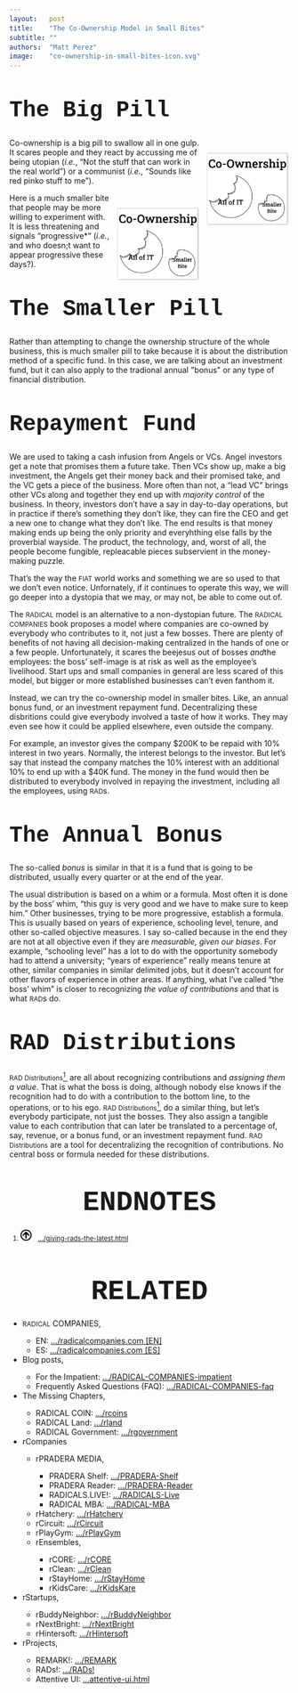 ```yaml
---
layout:   post
title:    "The Co-Ownership Model in Small Bites"
subtitle: ""
authors:  "Matt Perez"
image:    "co-ownership-in-small-bites-icon.svg"
---
```


<div style="display:none;">
 <p>Co-ownership is a big pill to swallow in one gulp, so we need to make smaller pills.</p>
</div>

<h1 style="font-size:40px; font-family:Courier New, monospace;  margin-top:50px; ">The Big Pill</h1>
 <img style="margin:25px 0 0 10px; float:right; font-family:Courier New, monospace; font-size:smaller; width:30%; " src="/assets/img/co-ownership-is-small-bites.svg" alt="The heading reads Co-Ownership. Below it there are two circles with bit marks in their upper-left. The circle on the left is big and it's label 'All of It;' the  circle on the right is smaller ans it is labelled 'Smaller Bites.'">
  <p>Co-ownership is a big pill to swallow all in one gulp. It scares people and they react by accussing me of being utopian (<em>i.e.</em>, &ldquo;Not the  stuff that can work in the real world&rdquo;) or a communist (<em>i.e.</em>, &ldquo;Sounds like red pinko stuff to me&rdquo;).</p>
  <img style="margin:25px 0 0 10px; float:right; font-family:Courier New, monospace; font-size:smaller; width:30%; " src="/assets/img/co-ownership-is-small-bites.svg" alt="The heading reads Co-Ownership. Below it there are two circles with bit marks in their upper-left. The circle on the left is big and it's label 'All of It;' the  circle on the right is smaller ans it is labelled 'Smaller Bites.'">
  <p>Here is a much smaller bite that people may be more willing to experiment with. It is less threatening and signals &ldquo;progressive*&rdquo; (<em>i.e.</em>, and who doesn;t want to appear progressive these days?).</p>

<h1 style="font-size:40px; font-family:Courier New, monospace; margin-top:50px; ">The Smaller Pill</h1>
 <p>Rather than attempting to change the ownership structure of the whole business, this is much smaller pill to take because it is about the distribution method of a specific fund. In this case, we are talking about an investment fund, but it can also apply to the tradional annual "bonus" or any type of financial distribution.</p>

<h1 style="font-size:40px; font-family:Courier New, monospace;  margin-top:50px;">Repayment Fund</h1>
 <p>We are used to taking a cash infusion from Angels or VCs. Angel investors get a note that promises them a future take. Then VCs show up, make a big investment, the Angels get their money back and their promised take, and the VC gets a piece of the business. More often than not, a &ldquo;lead VC&rdquo; brings other VCs along and together they end up with <em>majority control</em> of the business. In theory, investors don&rsquo;t have a say in day-to-day operations, but in practice if there&rsquo;s something they don&rsquo;t like, they can fire the CEO and get a new one to change what they don&rsquo;t like. The end results is that money making ends up being the only priority and everyhthing else falls by the proverbial wayside. The product, the technology, and, worst of all, the people become fungible, repleacable pieces subservient in the money-making puzzle.</p>
 <p>That&rsquo;s the way the <span style="font-size:smaller; ">FIAT</span> world works and something we are so used to that we don&rsquo;t even notice. Unfornately, if it continues to operate this way, we will go deeper into a dystopia that we may, or may not, be able to come out of.</p>
 <p>The <span style="font-size:smaller; ">RADICAL</span> model is an alternative to a non-dystopian future. The <span style="font-size:smaller; ">RADICAL COMPANIES</span> book proposes a model where companies are co-owned by everybody who contributes to it, not just a few bosses. There are plenty of benefits of not having all decision-making centralized in the hands of one or a few people.  Unfortunately, it scares the beejesus out of bosses <em>and</em>the employees: the boss&rsquo; self-image is at risk as well as the employee&rsquo;s livelihood. Start ups and small companies in general are less scared of this model, but bigger or more established businesses can&rsquo;t even fanthom it.</p>
 <p>Instead, we can try the co-ownership model in smaller bites. Like, an annual bonus fund, or an investment repayment fund. Decentralizing these disbritions could give everybody involved a taste of how it works. They may even see how it could be applied elsewhere, even outside the company.</p>
 <p>For example, an investor gives the company $200K to be repaid with 10% interest in two years. Normally, the interest belongs to the investor. But let&rsquo;s say that instead the company matches the 10% interest with an additional 10% to end up with a $40K fund. The money in the fund would then be distributed to everybody involved in repaying the investment, including all the employees, using <span style="font-size:smaller; ">RAD</span>s.</p>

<h1 style="font-size:40px; font-family:Courier New, monospace;  margin-top:50px;">The Annual Bonus</h1>
 <p>The so-called <em>bonus</em> is similar in that it is a fund that is going to be distributed, usually every quarter or at the end of the year.</p>
 <p>The usual distribution is based on a whim or a formula. Most often it is done by the boss&rsquo; whim, &ldquo;this guy is very good and we have to make sure to keep him.&rdquo; Other businesses, trying to be more progressive, establish a formula. This is usually based on years of experience, schooling level, tenure, and other so-called objective measures. I say so-called because in the end they are not at all objective even if they are <em>measurable, given our biases</em>. For example, &ldquo;schooling level&rdquo; has a lot to do with the opportunity somebody had to attend a university; &ldquo;years of experience&rdquo; really means tenure at other, similar companies in similar delimited jobs, but it doesn&rsquo;t account for other flavors of experience in other areas. If anything, what I&rsquo;ve called &ldquo;the boss&rsquo; whim&rdquo; is closer to recognizing <em>the value of contributions</em> and that is what <span style="font-size:smaller; ">RAD</span>s do.</p>

<h1 style="font-size:40px; font-family:Courier New, monospace;  margin-top:50px;">RAD Distributions</h1>
 <p><span style="font-size:smaller; ">RAD Distributions</span><a id="bn01" href="#en01"><sup>1&nbsp;</sup></a> are all about recognizing contributions and <em>assigning them a value</em>. That is what the boss is doing, although nobody else knows if the recognition had to do with a contribution to the bottom line, to the operations, or to his ego. <span style="font-size:smaller; ">RAD Distributions</span><a href="#en01"><sup>1&nbsp;</sup></a> do a similar thing, but let&rsquo;s everybody participate, not just the bosses. They also assign a tangible value to each contribution that can later be translated to a percentage of, say, revenue, or a bonus fund, or an investment repayment fund. <span style="font-size:smaller; ">RAD Distributions</span> are a tool for decentralizing the recognition of contributions. No central boss or formula needed for these distributions.</p>

<h1 style="font-size:50px; font-family:Courier New, monospace; text-align:center; margin: 50px 0 20px 0; ">ENDNOTES</h1>
 <ol style="font-size:smaller; ">
  <li id="en01"><a href="#bn01"><img src="/assets/img/arrow-up-icon.png" style="height:20px; margin-right:1em; "></a><a href="https://radicalcompanies.com/2022/07/17/giving-rads-the-latest.html" target="blank">&hellip;/giving-rads-the-latest.html</a></li>
 </ol>

<h1 style="font-size:50px; font-family:Courier New, monospace; text-align:center; margin: 60px 0 20px 0; ">RELATED</h1>
 <ul>
  <li><span style="font-size:smaller; ">RADICAL</span> COMPANIES,</li>
   <ul>
    <li><a>EN</a>: <a href="https://radicalcompanies.com" target="blank">&hellip;/radicalcompanies.com [EN]</a></li>
    <li><a>ES</a>: <a href="https://radicalcompanies.com" target="blank">&hellip;/radicalcompanies.com [ES]</a></li>
   </ul>
  <li>Blog posts,</li>
   <ul>
    <li>For the Impatient: <a href="https://radicalcompanies.com/2022/05/04/RADICAL-COMPANIES-impatient" target="blank">&hellip;/RADICAL-COMPANIES-impatient</a></li>
    <li>Frequently Asked Questions (FAQ): <a href="https://radicalcompanies.com/2022/05/05/RADICAL-COMPANIES-faq" target="blank">&hellip;/RADICAL-COMPANIES-faq</a></li>
   </ul>
   <li>The Missing Chapters,</li>
    <ul>
     <li>RADICAL COIN: <a href="https://radicalcompanies.com/2022/05/07/rcoins" target="blank">&hellip;/rcoins</a></li>
     <li>RADICAL Land: <a href="https://radicalcompanies.com/2022/05/08/rland" target="blank">&hellip;/rland</a></li>
     <li>RADICAL Government: <a href="https://radicalcompanies.com/2022/05/06/rgovernment" target="blank">&hellip;/rgovernment</a></li>
    </ul>
   <li>rCompanies</li>
    <ul>
     <li>rPRADERA MEDIA,</li>
      <ul>
       <li>PRADERA Shelf: <a href="https://radicalcompanies.com/2022/04/02/PRADERA-Shelf" target="blank">&hellip;/PRADERA-Shelf</a></li>
       <li>PRADERA Reader: <a href="https://radicalcompanies.com/2022/04/01/PRADERA-Reader" target="blank">&hellip;/PRADERA-Reader</a></li>
       <li>RADICALS.LIVE!: <a href="https://radicalcompanies.com/2022/04/04/RADICALS-Live" target="blank">&hellip;/RADICALS-Live</a></li>
       <li>RADICAL MBA: <a href="https://radicalcompanies.com/2022/04/03/RADICAL-MBA" target="blank">&hellip;/RADICAL-MBA</a></li>
      </ul>
     <li>rHatchery: <a href="https://radicalcompanies.com/2022/05/16/rHatchery" target="blank">&hellip;/rHatchery</a></li>
     <li>rCircuit: <a href="https://radicalcompanies.com/2022/04/05/rCircuit" target="blank">&hellip;/rCircuit</a></li>
     <li>rPlayGym: <a href="https://radicalcompanies.com/2022/04/06/rPlayGym" target="blank">&hellip;/rPlayGym</a></li>
     <li>rEnsembles,</li>
      <ul>
       <li>rCORE: <a href="https://radicalcompanies.com/2022/05/15/rCORE" target="blank">&hellip;/rCORE</a></li>
       <li>rClean: <a href="https://radicalcompanies.com/2022/05/14/rClean" target="blank">&hellip;/rClean</a></li>
       <li>rStayHome: <a href="https://radicalcompanies.com/2022/05/12/rStayHome" target="blank">&hellip;/rStayHome</a></li>
       <li>rKidsCare: <a href="https://radicalcompanies.com/2022/05/13/rKidsKare" target="blank">&hellip;/rKidsKare</a></li>
      </ul>
    </ul>
  <li>rStartups,</li>
   <ul>
    <li>rBuddyNeighbor: <a href="https://radicalcompanies.com/2022/05/20/rBuddyNeighbor" target="blank">&hellip;/rBuddyNeighbor</a></li>
    <li>rNextBright: <a href="https://radicalcompanies.com/2022/05/22/rNextBright" target="blank">&hellip;/rNextBright</a></li>
    <li>rHintersoft: <a href="https://radicalcompanies.com/2022/05/21/rHintersoft" target="blank">&hellip;/rHintersoft</a></li> 
   </ul>
  <li>rProjects,</li>
   <ul>
    <li>REMARK!: <a href="https://radicalcompanies.com/2022/05/18/REMARK" target="blank">&hellip;/REMARK</a></li>
    <li>RADs!: <a href="https://radicalcompanies.com/2022/05/19/RADs!" target="blank">&hellip;/RADs!</a></li>
    <li>Attentive UI: <a href="https://radicalcompanies.com/2022/05/17/attentive-ui.html" target="blank">&hellip;attentive-ui.html</a></li>
   </ul>
 </ul>
